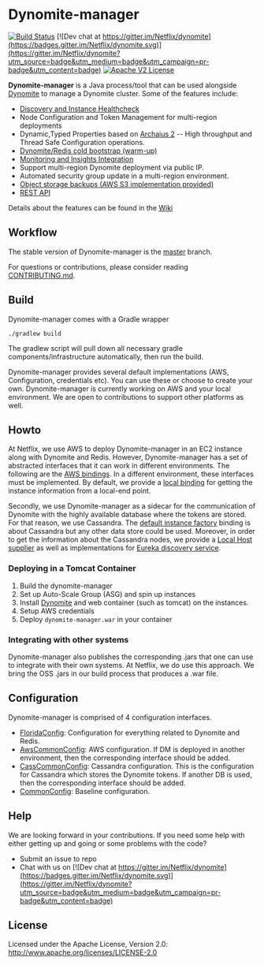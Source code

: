 # Dynomite-manager

[![Build Status](https://travis-ci.com/Netflix/dynomite-manager.svg)](https://travis-ci.com/Netflix/dynomite-manager)
[![Dev chat at https://gitter.im/Netflix/dynomite](https://badges.gitter.im/Netflix/dynomite.svg)](https://gitter.im/Netflix/dynomite?utm_source=badge&utm_medium=badge&utm_campaign=pr-badge&utm_content=badge)
[![Apache V2 License](http://img.shields.io/badge/license-Apache%20V2-blue.svg)](https://github.com/Netflix/dynomite-manager/blob/dev/LICENSE)


**Dynomite-manager** is a Java process/tool that can be used alongside [Dynomite](https://github.com/Netflix/dynomite) to manage a Dynomite cluster. Some of the features include:
- [Discovery and Instance Healthcheck](https://github.com/Netflix/dynomite-manager/wiki/Discovery-and-Healthcheck)
- Node Configuration and Token Management for multi-region deployments
- Dynamic,Typed Properties based on [Archaius 2](https://github.com/Netflix/archaius)
-- High throughput and Thread Safe Configuration operations.
- [Dynomite/Redis cold bootstrap (warm-up)](https://github.com/Netflix/dynomite-manager/wiki/Cold-Bootstraping)
- [Monitoring and Insights Integration](https://github.com/Netflix/dynomite-manager/wiki/Monitoring-and-Insights-Integration)
- Support multi-region Dynomite deployment via public IP.
- Automated security group update in a multi-region environment.
- [Object storage backups (AWS S3 implementation provided)](https://github.com/Netflix/dynomite-manager/wiki/S3-Backups-and-Restores)
- [REST API](https://github.com/Netflix/dynomite-manager/wiki/REST-API)

Details about the features can be found in the [Wiki](https://github.com/Netflix/dynomite-manager/wiki)


## Workflow

The stable version of Dynomite-manager is the [master]( https://github.com/Netflix/dynomite-manager/tree/master ) branch. 

For questions or contributions, please consider reading [CONTRIBUTING.md](CONTRIBUTING.md).

## Build

Dynomite-manager comes with a Gradle wrapper

    ./gradlew build

The gradlew script will pull down all necessary gradle components/infrastructure automatically, then run the build.

Dynomite-manager provides several default implementations (AWS, Configuration, credentials etc). You can use these or choose to create your own. Dynomite-manager is currently working on AWS and your local environment. We are open to contributions to support other platforms as well. 

## Howto

At Netflix, we use AWS to deploy Dynomite-manager in an EC2 instance along with Dynomite and Redis. However, Dynomite-manager has a set of abstracted interfaces that it can work in different environments. The following are the [AWS bindings](https://github.com/Netflix/dynomite-manager/blob/dev/dynomitemanager-web/src/main/java/com/netflix/florida/startup/FloridaModule.java#L101-L108). In a different environment, these interfaces must be implemented. By default, we provide a [local binding](https://github.com/Netflix/dynomite-manager/blob/dev/dynomitemanager-web/src/main/java/com/netflix/florida/startup/FloridaModule.java#L111) for getting the instance information from a local-end point.

Secondly, we use Dynomite-manager as a sidecar for the communication of Dynomite with the highly available database where the tokens are stored. For that reason, we use Cassandra. The [default instance factory](https://github.com/Netflix/dynomite-manager/blob/dev/dynomitemanager-web/src/main/java/com/netflix/florida/startup/FloridaModule.java#L115) binding is about Cassandra but any other data store could be used. Moreover, in order to get the information about the Cassandra nodes, we provide a [Local Host supplier](https://github.com/Netflix/dynomite-manager/blob/dev/dynomitemanager-web/src/main/java/com/netflix/florida/startup/FloridaModule.java#L116) as well as implementations for [Eureka discovery service](https://github.com/Netflix/dynomite-manager/blob/dev/dynomitemanager-web/src/main/java/com/netflix/florida/startup/FloridaModule.java#L118). 

### Deploying in a Tomcat Container

1. Build the dynomite-manager
2. Set up Auto-Scale Group (ASG) and spin up instances
3. Install [Dynomite](https://github.com/Netflix/dynomite) and web container (such as tomcat) on the instances.
4. Setup AWS credentials
5. Deploy `dynomite-manager.war` in your container

### Integrating with other systems

Dynomite-manager also publishes the corresponding .jars that one can use to integrate with their own systems. At Netflix, we do use this approach. We bring the OSS .jars in our build process that produces a .war file. 

## Configuration

Dynomite-manager is comprised of 4 configuration interfaces.

* [FloridaConfig](https://github.com/Netflix/dynomite-manager/blob/dev/dynomitemanager-core/src/main/java/com/netflix/dynomitemanager/config/FloridaConfig.java): Configuration for everything related to Dynomite and Redis.
* [AwsCommonConfig](https://github.com/Netflix/dynomite-manager/blob/dev/dynomitemanager-common/src/main/java/com/netflix/nfsidecar/config/AWSCommonConfig.java): AWS configuration. If DM is deployed in another environment, then the corresponding interface should be added.
* [CassCommonConfig](https://github.com/Netflix/dynomite-manager/blob/dev/dynomitemanager-common/src/main/java/com/netflix/nfsidecar/config/CassCommonConfig.java): Cassandra configuration. This is the configuration for Cassandra which stores the Dynomite tokens. If another DB is used, then the corresponding interface should be added.
* [CommonConfig](https://github.com/Netflix/dynomite-manager/blob/dev/dynomitemanager-common/src/main/java/com/netflix/nfsidecar/config/CommonConfig.java): Baseline configuration.

## Help

We are looking forward in your contributions. If you need some help with either getting up and going or some problems with the code?

   * Submit an issue to repo
   * Chat with us on [![Dev chat at https://gitter.im/Netflix/dynomite](https://badges.gitter.im/Netflix/dynomite.svg)](https://gitter.im/Netflix/dynomite?utm_source=badge&utm_medium=badge&utm_campaign=pr-badge&utm_content=badge)

## License

Licensed under the Apache License, Version 2.0: http://www.apache.org/licenses/LICENSE-2.0
